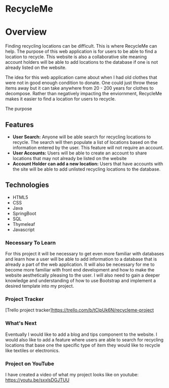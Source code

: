 # RecycleMe
# Overview
Finding recycling locations can be difficult. This is where RecycleMe can help. The purpose of this web application is for users to be able to find a location to recycle. This website is also a collaborative site meaning account holders will be able to add locations to the database if one is not already listed on the website.

The idea for this web application came about when I had old clothes that were not in good enough condition to donate. One could just throw these items away but it can take anywhere from 20 - 200 years for clothes to decompose. Rather than negatively impacting the enviornment, RecycleMe makes it easier to find a location for users to recycle. 

The purpose 

## Features
* **User Search:** Anyone will be able search for recycling locations to recycle. The search will then populate a list of locations based on the information entered by the user. This feature will not require an account.
* **User Accounts:** Users will be able to create an account to share locations that may not already be listed on the website
* **Account Holder can add a new location:** Users that have accounts with the site will be able to add unlisted recycling locations to the database.
## Technologies
* HTML5
* CSS
* Java
* SpringBoot
* SQL
* Thymeleaf
* Javascript
### Necessary To Learn
For this project it will be necessary to get even more familiar with databases and learn how a user will be able to add information to a database that is already a part of the web application. It will also be necessary for me to become more familiar with front end development and how to make the website aesthetically pleasing to the user. I will also need to gain a deeper knowledge and understanding of how to use Bootstrap and implement a desired template into my project.
### Project Tracker
[Trello project tracker]https://trello.com/b/tClpUk6N/recycleme-project
### What's Next
Eventually I would like to add a blog and tips component to the website. I would also like to add a feature where users are able to search for recycling locations that base one the specific type of item they would like to recycle like textiles or electronics.

### Project on YouTube
I have created a video of what my project looks like on youtube: https://youtu.be/sxxlsDGJTUU
